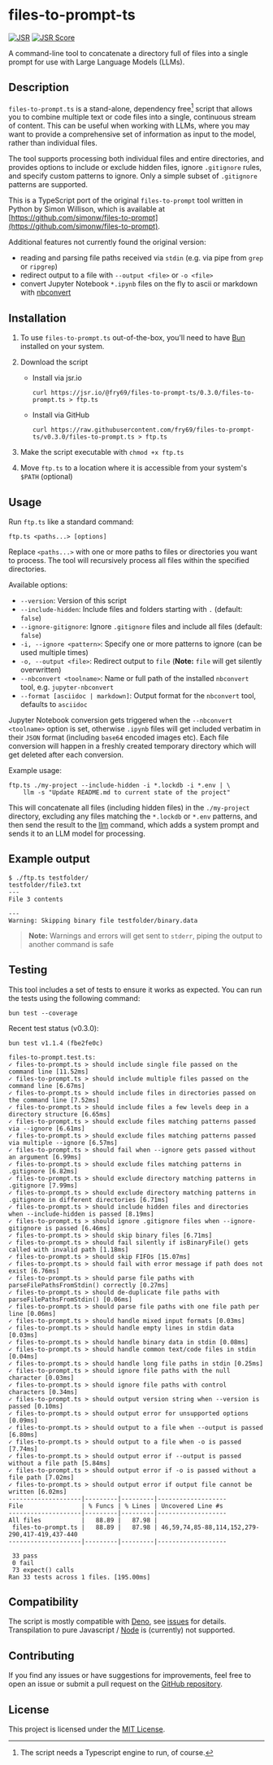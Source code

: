# files-to-prompt-ts

[![JSR](https://jsr.io/badges/@fry69/files-to-prompt-ts)](https://jsr.io/@fry69/files-to-prompt-ts)
[![JSR Score](https://jsr.io/badges/@fry69/files-to-prompt-ts/score)](https://jsr.io/@fry69/files-to-prompt-ts)

A command-line tool to concatenate a directory full of files into a single prompt for use with Large Language Models (LLMs).

## Description

`files-to-prompt.ts` is a stand-alone, dependency free[^1] script that allows you to combine multiple text or code files into a single, continuous stream of content. This can be useful when working with LLMs, where you may want to provide a comprehensive set of information as input to the model, rather than individual files.

The tool supports processing both individual files and entire directories, and provides options to include or exclude hidden files, ignore `.gitignore` rules, and specify custom patterns to ignore. Only a simple subset of `.gitignore` patterns are supported.

This is a TypeScript port of the original `files-to-prompt` tool written in Python by Simon Willison, which is available at [https://github.com/simonw/files-to-prompt](https://github.com/simonw/files-to-prompt).

Additional features not currently found the original version:
- reading and parsing file paths received via `stdin` (e.g. via pipe from `grep` or `ripgrep`)
- redirect output to a file with `--output <file>` or `-o <file>`
- convert Jupyter Notebook `*.ipynb` files on the fly to ascii or markdown with [nbconvert](https://nbconvert.readthedocs.io/en/latest/index.html)

[^1]: The script needs a Typescript engine to run, of course.

## Installation

1. To use `files-to-prompt.ts` out-of-the-box, you'll need to have [Bun](https://bun.sh/) installed on your system.

2. Download the script
    - Install via jsr.io
        ```shell
        curl https://jsr.io/@fry69/files-to-prompt-ts/0.3.0/files-to-prompt.ts > ftp.ts
        ```

    - Install via GitHub

        ```shell
        curl https://raw.githubusercontent.com/fry69/files-to-prompt-ts/v0.3.0/files-to-prompt.ts > ftp.ts
        ```

3. Make the script executable with `chmod +x ftp.ts`
4. Move `ftp.ts` to a location where it is accessible from your system's `$PATH` (optional)

## Usage

Run `ftp.ts` like a standard command:

```
ftp.ts <paths...> [options]
```

Replace `<paths...>` with one or more paths to files or directories you want to process. The tool will recursively process all files within the specified directories.

Available options:

- `--version`: Version of this script
- `--include-hidden`: Include files and folders starting with `.` (default: `false`)
- `--ignore-gitignore`: Ignore `.gitignore` files and include all files (default: `false`)
- `-i, --ignore <pattern>`: Specify one or more patterns to ignore (can be used multiple times)
- `-o, --output <file>`: Redirect output to `file` (**Note:** `file` will get silently overwritten)
- `--nbconvert <toolname>`: Name or full path of the installed `nbconvert` tool, e.g. `jupyter-nbconvert`
- `--format [asciidoc | markdown]`: Output format for the `nbconvert` tool, defaults to `asciidoc`

Jupyter Notebook conversion gets triggered when the `--nbconvert <toolname>` option is set, otherwise `.ipynb` files will get included verbatim in their `JSON` format (including `base64` encoded images etc). Each file conversion will happen in a freshly created temporary directory which will get deleted after each conversion.

Example usage:

```
ftp.ts ./my-project --include-hidden -i *.lockdb -i *.env | \
    llm -s "Update README.md to current state of the project"
```

This will concatenate all files (including hidden files) in the `./my-project` directory, excluding any files matching the `*.lockdb` or `*.env` patterns, and then send the result to the [llm](https://llm.datasette.io/en/stable/) command, which adds a system prompt and sends it to an LLM model for processing.

## Example output

```
$ ./ftp.ts testfolder/
testfolder/file3.txt
---
File 3 contents

---
Warning: Skipping binary file testfolder/binary.data
```
> **Note:** Warnings and errors will get sent to `stderr`, piping the output to another command is safe

## Testing

This tool includes a set of tests to ensure it works as expected. You can run the tests using the following command:

```
bun test --coverage
```

Recent test status (v0.3.0):

```
bun test v1.1.4 (fbe2fe0c)

files-to-prompt.test.ts:
✓ files-to-prompt.ts > should include single file passed on the command line [11.52ms]
✓ files-to-prompt.ts > should include multiple files passed on the command line [6.67ms]
✓ files-to-prompt.ts > should include files in directories passed on the command line [7.52ms]
✓ files-to-prompt.ts > should include files a few levels deep in a directory structure [6.65ms]
✓ files-to-prompt.ts > should exclude files matching patterns passed via --ignore [6.61ms]
✓ files-to-prompt.ts > should exclude files matching patterns passed via multiple --ignore [6.57ms]
✓ files-to-prompt.ts > should fail when --ignore gets passed without an argument [6.99ms]
✓ files-to-prompt.ts > should exclude files matching patterns in .gitignore [6.82ms]
✓ files-to-prompt.ts > should exclude directory matching patterns in .gitignore [7.99ms]
✓ files-to-prompt.ts > should exclude directory matching patterns in .gitignore in different directories [6.71ms]
✓ files-to-prompt.ts > should include hidden files and directories when --include-hidden is passed [8.19ms]
✓ files-to-prompt.ts > should ignore .gitignore files when --ignore-gitignore is passed [6.46ms]
✓ files-to-prompt.ts > should skip binary files [6.71ms]
✓ files-to-prompt.ts > should fail silently if isBinaryFile() gets called with invalid path [1.18ms]
✓ files-to-prompt.ts > should skip FIFOs [15.07ms]
✓ files-to-prompt.ts > should fail with error message if path does not exist [6.76ms]
✓ files-to-prompt.ts > should parse file paths with parseFilePathsFromStdin() correctly [0.27ms]
✓ files-to-prompt.ts > should de-duplicate file paths with parseFilePathsFromStdin() [0.06ms]
✓ files-to-prompt.ts > should parse file paths with one file path per line [0.06ms]
✓ files-to-prompt.ts > should handle mixed input formats [0.03ms]
✓ files-to-prompt.ts > should handle empty lines in stdin data [0.03ms]
✓ files-to-prompt.ts > should handle binary data in stdin [0.08ms]
✓ files-to-prompt.ts > should handle common text/code files in stdin [0.04ms]
✓ files-to-prompt.ts > should handle long file paths in stdin [0.25ms]
✓ files-to-prompt.ts > should ignore file paths with the null character [0.03ms]
✓ files-to-prompt.ts > should ignore file paths with control characters [0.34ms]
✓ files-to-prompt.ts > should output version string when --version is passed [0.10ms]
✓ files-to-prompt.ts > should output error for unsupported options [0.09ms]
✓ files-to-prompt.ts > should output to a file when --output is passed [6.80ms]
✓ files-to-prompt.ts > should output to a file when -o is passed [7.74ms]
✓ files-to-prompt.ts > should output error if --output is passed without a file path [5.84ms]
✓ files-to-prompt.ts > should output error if -o is passed without a file path [7.02ms]
✓ files-to-prompt.ts > should output error if output file cannot be written [6.02ms]
--------------------|---------|---------|-------------------
File                | % Funcs | % Lines | Uncovered Line #s
--------------------|---------|---------|-------------------
All files           |   88.89 |   87.98 |
 files-to-prompt.ts |   88.89 |   87.98 | 46,59,74,85-88,114,152,279-290,417-419,437-440
--------------------|---------|---------|-------------------

 33 pass
 0 fail
 73 expect() calls
Ran 33 tests across 1 files. [195.00ms]
```

## Compatibility

The script is mostly compatible with [Deno](https://deno.com/), see [issues](https://github.com/fry69/files-to-prompt-ts/issues) for details.
Transpilation to pure Javascript / [Node](https://nodejs.org/en) is (currently) not supported.

## Contributing

If you find any issues or have suggestions for improvements, feel free to open an issue or submit a pull request on the [GitHub repository](https://github.com/fry69/files-to-prompt-ts).

## License

This project is licensed under the [MIT License](LICENSE).
